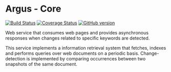 Argus - Core
============
[![Build Status](https://travis-ci.org/edduarte/argus-core.svg?branch=master)](https://travis-ci.org/edduarte/argus-core)
[![Coverage Status](https://img.shields.io/coveralls/edduarte/argus-core.svg)](https://coveralls.io/r/edduarte/argus-core)
[![GitHub version](https://badge.fury.io/gh/edduarte%2Fargus-core.svg)](http://badge.fury.io/gh/edduarte%2Fargus-core)

Web service that consumes web pages and provides asynchronous responses when changes related to specific keywords are detected.

This service implements a information retrieval system that fetches, indexes and performs queries over web documents on a periodic basis. Change-detection is implemented by comparing occurrences between two snapshots of the same document.


